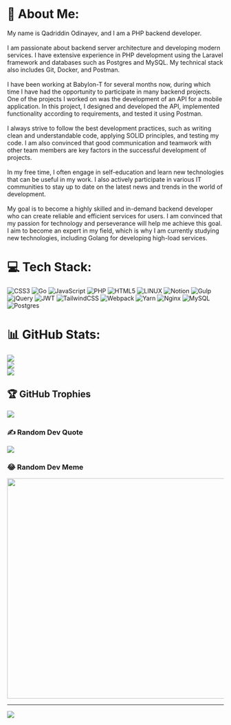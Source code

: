 # 💫 About Me:
My name is Qadriddin Odinayev, and I am a PHP backend developer.<br><br>I am passionate about backend server architecture and developing modern services. I have extensive experience in PHP development using the Laravel framework and databases such as Postgres and MySQL. My technical stack also includes Git, Docker, and Postman.<br><br>I have been working at Babylon-T for several months now, during which time I have had the opportunity to participate in many backend projects. One of the projects I worked on was the development of an API for a mobile application. In this project, I designed and developed the API, implemented functionality according to requirements, and tested it using Postman.<br><br>I always strive to follow the best development practices, such as writing clean and understandable code, applying SOLID principles, and testing my code. I am also convinced that good communication and teamwork with other team members are key factors in the successful development of projects.<br><br>In my free time, I often engage in self-education and learn new technologies that can be useful in my work. I also actively participate in various IT communities to stay up to date on the latest news and trends in the world of development.<br><br>My goal is to become a highly skilled and in-demand backend developer who can create reliable and efficient services for users. I am convinced that my passion for technology and perseverance will help me achieve this goal. I aim to become an expert in my field, which is why I am currently studying new technologies, including Golang for developing high-load services.<br>


# 💻 Tech Stack:
![CSS3](https://img.shields.io/badge/css3-%231572B6.svg?style=for-the-badge&logo=css3&logoColor=white) ![Go](https://img.shields.io/badge/go-%2300ADD8.svg?style=for-the-badge&logo=go&logoColor=white) ![JavaScript](https://img.shields.io/badge/javascript-%23323330.svg?style=for-the-badge&logo=javascript&logoColor=%23F7DF1E) ![PHP](https://img.shields.io/badge/php-%23777BB4.svg?style=for-the-badge&logo=php&logoColor=white) ![HTML5](https://img.shields.io/badge/html5-%23E34F26.svg?style=for-the-badge&logo=html5&logoColor=white) ![LINUX](https://img.shields.io/badge/Linux-FCC624?style=for-the-badge&logo=linux&logoColor=black) ![Notion](https://img.shields.io/badge/Notion-%23000000.svg?style=for-the-badge&logo=notion&logoColor=white) ![Gulp](https://img.shields.io/badge/GULP-%23CF4647.svg?style=for-the-badge&logo=gulp&logoColor=white) ![jQuery](https://img.shields.io/badge/jquery-%230769AD.svg?style=for-the-badge&logo=jquery&logoColor=white) ![JWT](https://img.shields.io/badge/JWT-black?style=for-the-badge&logo=JSON%20web%20tokens) ![TailwindCSS](https://img.shields.io/badge/tailwindcss-%2338B2AC.svg?style=for-the-badge&logo=tailwind-css&logoColor=white) ![Webpack](https://img.shields.io/badge/webpack-%238DD6F9.svg?style=for-the-badge&logo=webpack&logoColor=black) ![Yarn](https://img.shields.io/badge/yarn-%232C8EBB.svg?style=for-the-badge&logo=yarn&logoColor=white) ![Nginx](https://img.shields.io/badge/nginx-%23009639.svg?style=for-the-badge&logo=nginx&logoColor=white) ![MySQL](https://img.shields.io/badge/mysql-%2300f.svg?style=for-the-badge&logo=mysql&logoColor=white) ![Postgres](https://img.shields.io/badge/postgres-%23316192.svg?style=for-the-badge&logo=postgresql&logoColor=white)
# 📊 GitHub Stats:
![](https://github-readme-stats.vercel.app/api?username=Qadriddin-dev&theme=nightowl&hide_border=false&include_all_commits=true&count_private=false)<br/>
![](https://github-readme-streak-stats.herokuapp.com/?user=Qadriddin-dev&theme=nightowl&hide_border=false)<br/>
![](https://github-readme-stats.vercel.app/api/top-langs/?username=Qadriddin-dev&theme=nightowl&hide_border=false&include_all_commits=true&count_private=false&layout=compact)

## 🏆 GitHub Trophies
![](https://github-profile-trophy.vercel.app/?username=Qadriddin-dev&theme=radical&no-frame=false&no-bg=false&margin-w=4)

### ✍️ Random Dev Quote
![](https://quotes-github-readme.vercel.app/api?type=horizontal&theme=radical)

### 😂 Random Dev Meme
<img src="https://rm.up.railway.app/" width="512px"/>

---
[![](https://visitcount.itsvg.in/api?id=Qadriddin-dev&icon=0&color=0)](https://visitcount.itsvg.in)

<!-- Proudly created with GPRM ( https://gprm.itsvg.in ) -->
